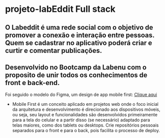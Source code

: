 # projeto-labEddit Full stack
## O Labeddit é uma rede social com o objetivo de promover a conexão e interação entre pessoas. Quem se cadastrar no aplicativo poderá criar e curtir e comentar publicações.

## Desenvolvido no Bootcamp da Labenu com o proposito de unir todos os conhecimentos de front e back-end.

Foi seguido o modelo do Figma, um design de app mobile first:  [Clique aqui](https://www.figma.com/file/n5xdtQVW0bvFBS0tumN0Sp/Projeto-Integrador-Labeddit-(Copy)?node-id=9-1014&t=mhOyGnUrUdlD00NF-0)

* Mobile First é um conceito aplicado em projetos web onde o foco inicial da arquitetura e desenvolvimento é direcionado aos dispositivos móveis, ou seja, seu layout e funcionalidades são desenvolvidos primeiramente para a tela do celular e a partir disso (se necessário) adaptado para telas maiores, como dos tablets ou desktops.
Crie repositórios pessoais separados para o front e para o back, pois facilita o processo de deploy.
